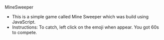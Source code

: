 MineSweeper
- This is a simple game called Mine Sweeper which was build using JavaScript.
- Instructions: To catch, left click on the emoji when appear. You got 60s to compete.